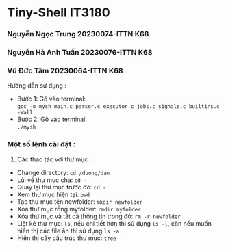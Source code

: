 # Tiny-Shell IT3180  
### Nguyễn Ngọc Trung 20230074-ITTN K68  
### Nguyễn Hà Anh Tuấn 20230076-ITTN K68  
### Vũ Đức Tâm 20230064-ITTN K68  
  
Hướng dẫn sử dụng :  
- Bước 1: Gõ vào terminal:  
`gcc -o mysh main.c parser.c executor.c jobs.c signals.c builtins.c -Wall`  
- Bước 2: Gõ vào terminal:  
`./mysh`  
  
### Một số lệnh cài đặt :  
1. Các thao tác với thư mục :  
- Change directory: `cd /duong/dan`  
- Lùi về thư mục cha: `cd -`  
- Quay lại thư mục trước đó: `cd -`  
- Xem thư mục hiện tại: `pwd`  
- Tạo thư mục tên newfolder: `mkdir newfolder`  
- Xóa thư mục rỗng myfolder: `rmdir myfolder`  
- Xóa thư mục và tất cả thông tin trong đó: `rm -r newfolder`  
- Liệt kê thư mục: `ls`, nếu chi tiết hơn thì sử dụng `ls -l`, còn nếu muốn hiển thị các file ẩn thì sử dụng `ls -a`  
- Hiển thị cây cấu trúc thư mục: `tree`  

  
